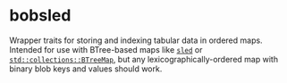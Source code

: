 # bobsled

Wrapper traits for storing and indexing tabular data in ordered maps. Intended for use with BTree-based maps like [`sled`](https://github.com/spacejam/sled) or [`std::collections::BTreeMap`](https://doc.rust-lang.org/stable/std/collections/struct.BTreeMap.html), but any lexicographically-ordered map with binary blob keys and values should work.
